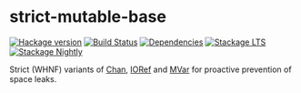 # strict-mutable-base

[![Hackage version](https://img.shields.io/hackage/v/strict-mutable-base.svg?label=Hackage)](https://hackage.haskell.org/package/strict-mutable-base)
[![Build Status](https://github.com/arybczak/strict-mutable/actions/workflows/haskell-ci.yml/badge.svg?branch=master)](https://github.com/arybczak/strict-mutable/actions?query=branch%3Amaster)
[![Dependencies](https://img.shields.io/hackage-deps/v/strict-mutable-base.svg)](https://packdeps.haskellers.com/feed?needle=andrzej@rybczak.net)
[![Stackage LTS](https://www.stackage.org/package/strict-mutable-base/badge/lts)](https://www.stackage.org/lts/package/strict-mutable-base)
[![Stackage Nightly](https://www.stackage.org/package/strict-mutable-base/badge/nightly)](https://www.stackage.org/nightly/package/strict-mutable-base)

Strict (WHNF) variants of
[Chan](https://hackage.haskell.org/package/base/docs/Control-Concurrent-Chan.html),
[IORef](https://hackage.haskell.org/package/base/docs/Data-IORef.html) and
[MVar](https://hackage.haskell.org/package/base/docs/Control-Concurrent-MVar.html)
for proactive prevention of space leaks.
